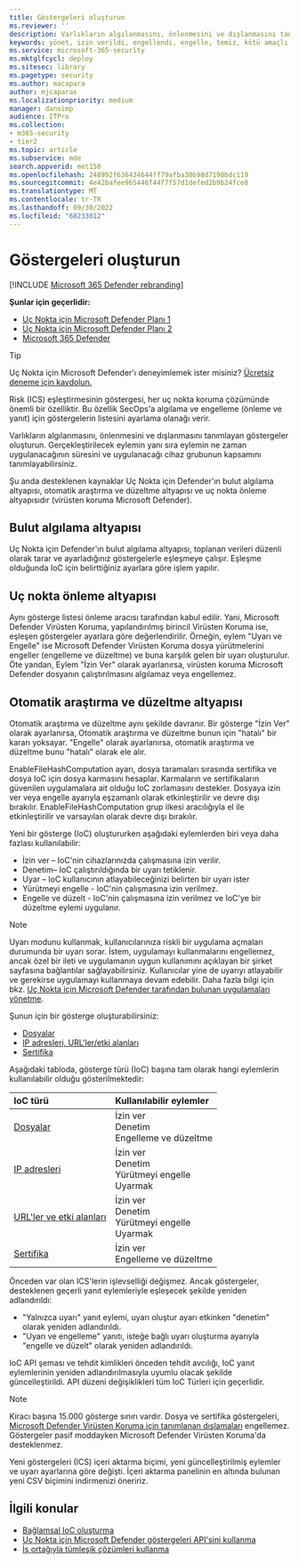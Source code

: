 ```yaml
---
title: Göstergeleri oluşturun
ms.reviewer: ''
description: Varlıkların algılanmasını, önlenmesini ve dışlanmasını tanımlayan dosya karması, IP adresi, URL'ler veya etki alanları için göstergeler oluşturun.
keywords: yönet, izin verildi, engellendi, engelle, temiz, kötü amaçlı, dosya karması, IP adresi, URL'ler, etki alanı
ms.service: microsoft-365-security
ms.mktglfcycl: deploy
ms.sitesec: library
ms.pagetype: security
ms.author: macapara
author: mjcaparas
ms.localizationpriority: medium
manager: dansimp
audience: ITPro
ms.collection:
- m365-security
- tier2
ms.topic: article
ms.subservice: mde
search.appverid: met150
ms.openlocfilehash: 248992f636434644ff79afba30b98d7198bdc119
ms.sourcegitcommit: 4e42bafee965446f44f7f57d1defed2b9b24fce8
ms.translationtype: MT
ms.contentlocale: tr-TR
ms.lasthandoff: 09/30/2022
ms.locfileid: "68233012"
---
```

# <a name="create-indicators"></a>Göstergeleri oluşturun

[!INCLUDE [Microsoft 365 Defender rebranding](../../includes/microsoft-defender.md)]

**Şunlar için geçerlidir:**

- [Uç Nokta için Microsoft Defender Planı 1](/microsoft-365/security/defender-endpoint/defender-endpoint-plan-1)
- [Uç Nokta için Microsoft Defender Planı 2](https://go.microsoft.com/fwlink/p/?linkid=2154037)
- [Microsoft 365 Defender](https://go.microsoft.com/fwlink/?linkid=2118804)

> [!TIP]
>
> Uç Nokta için Microsoft Defender'ı deneyimlemek ister misiniz? [Ücretsiz deneme için kaydolun.](https://www.microsoft.com/WindowsForBusiness/windows-atp?ocid=docs-wdatp-automationexclusionlist-abovefoldlink)

Risk (ICS) eşleştirmesinin göstergesi, her uç nokta koruma çözümünde önemli bir özelliktir. Bu özellik SecOps'a algılama ve engelleme (önleme ve yanıt) için göstergelerin listesini ayarlama olanağı verir.

Varlıkların algılanmasını, önlenmesini ve dışlanmasını tanımlayan göstergeler oluşturun. Gerçekleştirilecek eylemin yanı sıra eylemin ne zaman uygulanacağının süresini ve uygulanacağı cihaz grubunun kapsamını tanımlayabilirsiniz.

Şu anda desteklenen kaynaklar Uç Nokta için Defender'ın bulut algılama altyapısı, otomatik araştırma ve düzeltme altyapısı ve uç nokta önleme altyapısıdır (virüsten koruma Microsoft Defender).

## <a name="cloud-detection-engine"></a>Bulut algılama altyapısı

Uç Nokta için Defender'ın bulut algılama altyapısı, toplanan verileri düzenli olarak tarar ve ayarladığınız göstergelerle eşleşmeye çalışır. Eşleşme olduğunda IoC için belirttiğiniz ayarlara göre işlem yapılır.

## <a name="endpoint-prevention-engine"></a>Uç nokta önleme altyapısı

Aynı gösterge listesi önleme aracısı tarafından kabul edilir. Yani, Microsoft Defender Virüsten Koruma, yapılandırılmış birincil Virüsten Koruma ise, eşleşen göstergeler ayarlara göre değerlendirilir. Örneğin, eylem "Uyarı ve Engelle" ise Microsoft Defender Virüsten Koruma dosya yürütmelerini engeller (engelleme ve düzeltme) ve buna karşılık gelen bir uyarı oluşturulur. Öte yandan, Eylem "İzin Ver" olarak ayarlanırsa, virüsten koruma Microsoft Defender dosyanın çalıştırılmasını algılamaz veya engellemez.

## <a name="automated-investigation-and-remediation-engine"></a>Otomatik araştırma ve düzeltme altyapısı

Otomatik araştırma ve düzeltme aynı şekilde davranır. Bir gösterge "İzin Ver" olarak ayarlanırsa, Otomatik araştırma ve düzeltme bunun için "hatalı" bir kararı yoksayar. "Engelle" olarak ayarlanırsa, otomatik araştırma ve düzeltme bunu "hatalı" olarak ele alır.

EnableFileHashComputation ayarı, dosya taramaları sırasında sertifika ve dosya IoC için dosya karmasını hesaplar. Karmaların ve sertifikaların güvenilen uygulamalara ait olduğu IoC zorlamasını destekler. Dosyaya izin ver veya engelle ayarıyla eşzamanlı olarak etkinleştirilir ve devre dışı bırakılır. EnableFileHashComputation grup ilkesi aracılığıyla el ile etkinleştirilir ve varsayılan olarak devre dışı bırakılır.

Yeni bir gösterge (IoC) oluştururken aşağıdaki eylemlerden biri veya daha fazlası kullanılabilir:

- İzin ver – IoC'nin cihazlarınızda çalışmasına izin verilir.
- Denetim– IoC çalıştırıldığında bir uyarı tetiklenir.
- Uyar – IoC kullanıcının atlayabileceğinizi belirten bir uyarı ister 
- Yürütmeyi engelle - IoC'nin çalışmasına izin verilmez.
- Engelle ve düzelt - IoC'nin çalışmasına izin verilmez ve IoC'ye bir düzeltme eylemi uygulanır.

>[!NOTE]
> Uyarı modunu kullanmak, kullanıcılarınıza riskli bir uygulama açmaları durumunda bir uyarı sorar. İstem, uygulamayı kullanmalarını engellemez, ancak özel bir ileti ve uygulamanın uygun kullanımını açıklayan bir şirket sayfasına bağlantılar sağlayabilirsiniz. Kullanıcılar yine de uyarıyı atlayabilir ve gerekirse uygulamayı kullanmaya devam edebilir. Daha fazla bilgi için bkz. [Uç Nokta için Microsoft Defender tarafından bulunan uygulamaları yönetme](/cloud-app-security/mde-govern).

Şunun için bir gösterge oluşturabilirsiniz:

- [Dosyalar](indicator-file.md)
- [IP adresleri, URL'ler/etki alanları](indicator-ip-domain.md)
- [Sertifika](indicator-certificates.md)

Aşağıdaki tabloda, gösterge türü (IoC) başına tam olarak hangi eylemlerin kullanılabilir olduğu gösterilmektedir:

| IoC türü | Kullanılabilir eylemler |
|:---|:---|
| [Dosyalar](indicator-file.md) | İzin ver <br> Denetim <br> Engelleme ve düzeltme |
| [IP adresleri](indicator-ip-domain.md) | İzin ver <br> Denetim <br> Yürütmeyi engelle <br> Uyarmak |
| [URL'ler ve etki alanları](indicator-ip-domain.md) | İzin ver <br> Denetim <br> Yürütmeyi engelle<br> Uyarmak |
| [Sertifika](indicator-certificates.md) | İzin ver <br> Engelleme ve düzeltme |

Önceden var olan ICS'lerin işlevselliği değişmez. Ancak göstergeler, desteklenen geçerli yanıt eylemleriyle eşleşecek şekilde yeniden adlandırıldı:

- "Yalnızca uyarı" yanıt eylemi, uyarı oluştur ayarı etkinken "denetim" olarak yeniden adlandırıldı.
- "Uyarı ve engelleme" yanıtı, isteğe bağlı uyarı oluşturma ayarıyla "engelle ve düzelt" olarak yeniden adlandırıldı.

IoC API şeması ve tehdit kimlikleri önceden tehdit avcılığı, IoC yanıt eylemlerinin yeniden adlandırılmasıyla uyumlu olacak şekilde güncelleştirildi. API düzeni değişiklikleri tüm IoC Türleri için geçerlidir.

> [!Note]
> Kiracı başına 15.000 gösterge sınırı vardır. Dosya ve sertifika göstergeleri[, Microsoft Defender Virüsten Koruma için tanımlanan dışlamaları](/windows/security/threat-protection/microsoft-defender-antivirus/configure-exclusions-microsoft-defender-antivirus) engellemez. Göstergeler pasif moddayken Microsoft Defender Virüsten Koruma'da desteklenmez.
>
> Yeni göstergeleri (ICS) içeri aktarma biçimi, yeni güncelleştirilmiş eylemler ve uyarı ayarlarına göre değişti. İçeri aktarma panelinin en altında bulunan yeni CSV biçimini indirmenizi öneririz.

## <a name="related-topics"></a>İlgili konular

- [Bağlamsal IoC oluşturma](respond-file-alerts.md#add-indicator-to-block-or-allow-a-file)
- [Uç Nokta için Microsoft Defender göstergeleri API'sini kullanma](ti-indicator.md)
- [İş ortağıyla tümleşik çözümleri kullanma](partner-applications.md)
